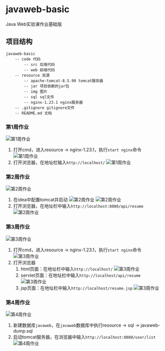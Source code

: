 # javaweb-basic
Java Web实验课作业基础版

## 项目结构

```
javaweb-basic
    -- code 代码
        -- src 后端代码
        -- web 前端代码
    -- resource 资源
        -- apache-tomcat-8.5.90 tomcat服务器
        -- jar 项目依赖的jar包
        -- img 图片
        -- sql sql文件
        -- nginx-1.23.1 nginx服务器
    -- .gitignore gitignore文件
    -- README.md 文档
```

### 第1周作业

![第1周作业](https://github.com/zhanglingxi777/javaweb-basic/blob/main/resource/img/1.1.png)
1. 打开cmd，进入resource -> nginx-1.23.1，执行`start nginx`命令
![第1周作业](resource\img\1.1.png)
2. 打开浏览器，在地址栏输入`http://localhost/`
![第1周作业](resource\img\1.2.png)

### 第2周作业

![第2周作业](resource\img\2.png)
1. 在idea中配置tomcat并启动
![第2周作业](resource\img\2.1.png)
![第2周作业](resource\img\2.2.png)
2. 打开浏览器，在地址栏中输入`http://localhost:8080/api/resume`
![第2周作业](resource\img\2.3.png)

### 第3周作业

![第3周作业](resource\img\3.png)
1. 打开cmd，进入resource -> nginx-1.23.1，执行`start nginx`命令
![第3周作业](resource\img\1.1.png)
2. 打开浏览器
   1. html页面：在地址栏中输入`http://localhost/`
    ![第3周作业](resource\img\1.2.png)
   2. servlet页面：在地址栏中输入`http://localhost/api/resume`
    ![第3周作业](resource\img\3.1.png)
   3. jsp页面：在地址栏中输入`http://localhost/resume.jsp`
    ![第3周作业](resource\img\3.2.png)

### 第4周作业

![第4周作业](resource\img\4.png)
1. 新建数据库`javaweb`，在`javaweb`数据库中执行resource -> sql -> javaweb-dump.sql
2. 启动tomcat服务器，在浏览器中输入`http://localhost:8080/user/list`
![第4周作业](resource\img\4.1.png)
